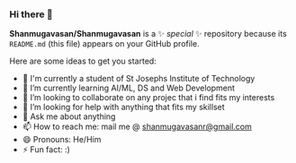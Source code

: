 ### Hi there 👋


**Shanmugavasan/Shanmugavasan** is a ✨ _special_ ✨ repository because its `README.md` (this file) appears on your GitHub profile.

Here are some ideas to get you started:

- 🔭 I'm currently a student of St Josephs Institute of Technology
- 🌱 I’m currently learning AI/ML, DS and Web Development 
- 👯 I’m looking to collaborate on any projec that i find fits my interests
- 🤔 I’m looking for help with anything that fits my skillset
- 💬 Ask me about anything
- 📫 How to reach me: mail me @ shanmugavasanr@gmail.com
- 😄 Pronouns: He/Him
- ⚡ Fun fact: :)
